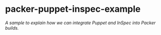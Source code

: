 # packer-puppet-inspec-example

_A sample to explain how we can integrate Puppet and InSpec into Packer builds._